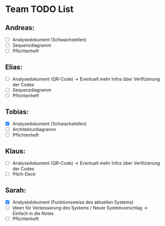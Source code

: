 # Team TODO List

## Andreas: 

- [ ] Analysedokument (Schwachstellen)
- [ ] Sequenzdiagramm
- [ ] Pflichtenheft

## Elias: 

- [ ] Analysedokument (QR-Code) -> Eventuell mehr Infos über Verifizierung der Codes
- [ ] Sequenzdiagramm
- [ ] Pflichtenheft

## Tobias: 

- [x] Analysedokument (Schwachstellen)
- [ ] Architekturdiagramm
- [ ] Pflichtenheft

## Klaus: 

- [ ] Analysedokument (QR-Code) -> Eventuell mehr Infos über Verifizierung der Codes
- [ ] Pitch-Deck

## Sarah: 

- [x] Analysedokument (Funktionsweise des aktuellen Systems)
- [ ] Ideen für Verbesserung des Systems / Neuer Systemvorschlag -> Einfach in die Notes
- [ ] Pflichtenheft